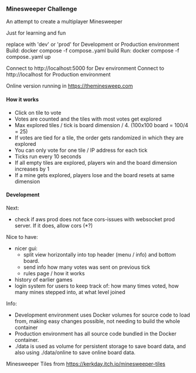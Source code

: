 ### Minesweeper Challenge ###
An attempt to create a multiplayer Minesweeper

Just for learning and fun

replace <ENV> with 'dev' or 'prod' for Development or Production environment
Build: docker compose -f compose.<ENV>.yaml build
Run: docker compose -f compose.<ENV>.yaml up

Connect to http://localhost:5000 for Dev environment
Connect to http://localhost for Production environment


Online version running in https://theminesweep.com


#### How it works ####
- Click on tile to vote
- Votes are counted and the tiles with most votes get explored
- Max explored tiles / tick is board dimension / 4. (100x100 board = 100/4 = 25)
- If votes are tied for a tile, the order gets randomized in which they are explored
- You can only vote for one tile / IP address for each tick
- Ticks run every 10 seconds
- If all empty tiles are explored, players win and the board dimension increases by 1
- If a mine gets explored, players lose and the board resets at same dimension


#### Development ####
Next:
- check if aws prod does not face cors-issues with websocket prod server. If it does, allow cors (*?)

Nice to have:
- nicer gui:
  - split view horizontally into top header (menu / info) and bottom board.
  - send info how many votes was sent on previous tick
  - rules page / how it works
- history of earlier games
- login system for users to keep track of: how many times voted, how many mines stepped into, at what level joined



Info:
- Development environment uses Docker volumes for source code to load from, making easy changes possible, not needing to build the whole container
- Production environment has all source code bundled in the Docker container.
- ./data is used as volume for persistent storage to save board data, and also using ./data/online to save online board data.

Minesweeper Tiles from https://kerkday.itch.io/minesweeper-tiles
